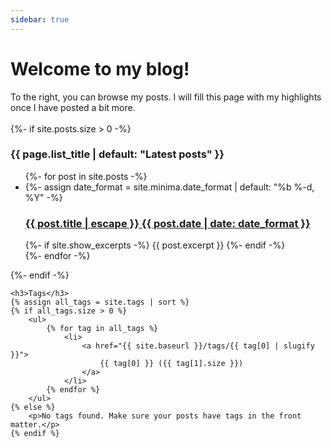 ```yaml
---
sidebar: true
---
```


<div class="content-box">
    <h1> Welcome to my blog! </h1>
    To the right, you can browse my posts. I will fill this page with my highlights once I have posted a bit more.
    <br><br>
     {%- if site.posts.size > 0 -%}
        <h3 class="post-list-heading">{{ page.list_title | default: "Latest posts" }}</h3>
        <ul class="post-list">
        {%- for post in site.posts -%}
        <li>
            {%- assign date_format = site.minima.date_format | default: "%b %-d, %Y" -%}
            <h3>
            <a class="post-link" href="{{ post.url | relative_url }}">
                {{ post.title | escape }} <span class="post-meta">{{ post.date | date: date_format }}</span>
            </a>
            </h3>
            {%- if site.show_excerpts -%}
            {{ post.excerpt }}
            {%- endif -%}
        </li>
        {%- endfor -%}
        </ul>
    {%- endif -%}

    <h3>Tags</h3>
    {% assign all_tags = site.tags | sort %}
    {% if all_tags.size > 0 %}
        <ul>
            {% for tag in all_tags %}
                <li>
                    <a href="{{ site.baseurl }}/tags/{{ tag[0] | slugify }}">
                        {{ tag[0] }} ({{ tag[1].size }})
                    </a>
                </li>
            {% endfor %}
        </ul>
    {% else %}
        <p>No tags found. Make sure your posts have tags in the front matter.</p>
    {% endif %}
</div>